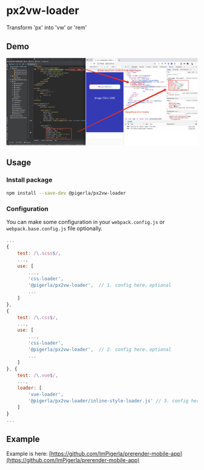 # px2vw-loader

Transform 'px' into 'vw' or 'rem'

## Demo

![px2vw-demo.jpg](./assert/px2vw-demo.jpg)

## Usage

### Install package

```bash
npm install --save-dev @pigerla/px2vw-loader
```

### Configuration

You can make some configuration in your `webpack.config.js` or `webpack.base.config.js` file optionally.

```js
...
{
    test: /\.scss$/,
    ...,
    use: [
        ...,
        'css-loader',
        '@pigerla/px2vw-loader',  // 1. config here，optional
        ...
    ]
},
{
    test: /\.css$/,
    ...,
    use: [
        ...,
        'css-loader',
        '@pigerla/px2vw-loader',  // 2. config here，optional
        ...
    ]
}, {
    test: /\.vue$/,
    ...,
    loader: [
        'vue-loader', 
        '@pigerla/px2vw-loader/inline-style-loader.js' // 3. config here，optional
    ]
}
...
```

## Example

Example is here: [https://github.com/ImPigerla/prerender-mobile-app](https://github.com/ImPigerla/prerender-mobile-app)
